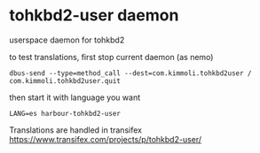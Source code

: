 tohkbd2-user daemon
=================

userspace daemon for tohkbd2

to test translations, first stop current daemon (as nemo)

```dbus-send --type=method_call --dest=com.kimmoli.tohkbd2user / com.kimmoli.tohkbd2user.quit```

then start it with language you want

```LANG=es harbour-tohkbd2-user```

Translations are handled in transifex https://www.transifex.com/projects/p/tohkbd2-user/
